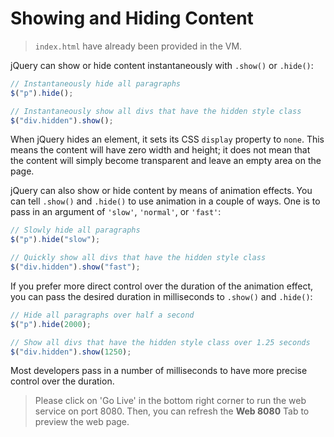 # Showing and Hiding Content

> `index.html` have already been provided in the VM.

jQuery can show or hide content instantaneously with `.show()` or `.hide()`:

```js
// Instantaneously hide all paragraphs
$("p").hide();

// Instantaneously show all divs that have the hidden style class
$("div.hidden").show();
```

When jQuery hides an element, it sets its CSS `display` property to `none`. This means the content will have zero width and height; it does not mean that the content will simply become transparent and leave an empty area on the page.

jQuery can also show or hide content by means of animation effects. You can tell `.show()` and `.hide()` to use animation in a couple of ways. One is to pass in an argument of `'slow'`, `'normal'`, or `'fast'`:

```js
// Slowly hide all paragraphs
$("p").hide("slow");

// Quickly show all divs that have the hidden style class
$("div.hidden").show("fast");
```

If you prefer more direct control over the duration of the animation effect, you can pass the desired duration in milliseconds to `.show()` and `.hide()`:

```js
// Hide all paragraphs over half a second
$("p").hide(2000);

// Show all divs that have the hidden style class over 1.25 seconds
$("div.hidden").show(1250);
```

Most developers pass in a number of milliseconds to have more precise control over the duration.

> Please click on 'Go Live' in the bottom right corner to run the web service on port 8080. Then, you can refresh the **Web 8080** Tab to preview the web page.
